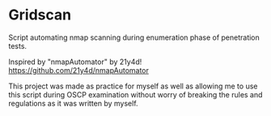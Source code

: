 # Gridscan

Script automating nmap scanning during enumeration phase of penetration tests.

Inspired by "nmapAutomator" by 21y4d! 
https://github.com/21y4d/nmapAutomator

This project was made as practice for myself as well as allowing me to use this script during OSCP examination without worry of breaking the rules and regulations as it was written by myself.
